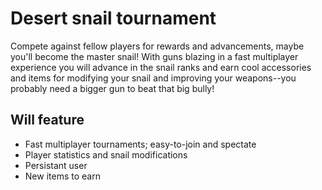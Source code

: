 Desert snail tournament
=======================
Compete against fellow players for rewards and advancements, maybe you'll become
the master snail!
With guns blazing in a fast multiplayer experience you will advance in the snail
ranks and earn cool accessories and items for modifying your snail and improving
your weapons--you probably need a bigger gun to beat that big bully!


Will feature
------------

 * Fast multiplayer tournaments; easy-to-join and spectate
 * Player statistics and snail modifications
 * Persistant user
 * New items to earn
  

   
